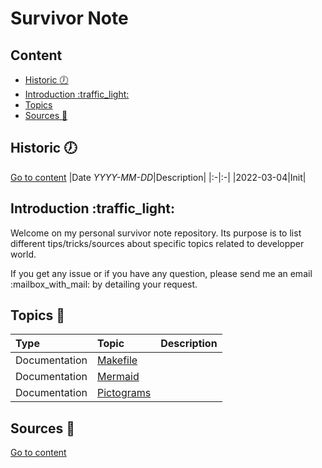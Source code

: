 # Survivor Note 

## Content
- [Historic :clock7:](#historic-clock7)
- [Introduction :traffic\_light:](#introduction-traffic_light)
- [Topics](#topics-newspaper)
- [Sources :link:](#sources-link)

## Historic :clock7:
[Go to content](#content)
|Date _YYYY-MM-DD_|Description|
|:-|:-|
|2022-03-04|Init|

## Introduction :traffic\_light:
Welcome on my personal survivor note repository.
Its purpose is to list different tips/tricks/sources about specific topics related to developper world.

If you get any issue or if you have any question, please send me an email :mailbox\_with\_mail: by detailing your request.

## Topics :newspaper:
|Type|Topic|Description|
|:-|:-|:-|
|Documentation|[Makefile](make_file)||
|Documentation|[Mermaid](mermaid)||
|Documentation|[Pictograms](pictograms)||

## Sources :link:
[Go to content](#content)

